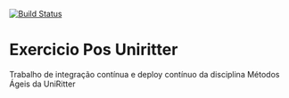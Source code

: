 [![Build Status](https://www.travis-ci.org/vladsonsilva/exercicio_posUniRitter.svg?branch=master)](https://www.travis-ci.org/vladsonsilva/exercicio_posUniRitter)

Exercicio Pos Uniritter
=======================

Trabalho de integração contínua e deploy contínuo da disciplina Métodos Ágeis da UniRitter